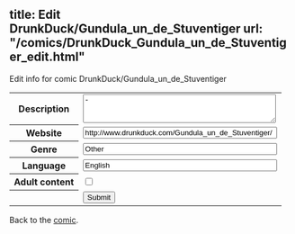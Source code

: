 title: Edit DrunkDuck/Gundula_un_de_Stuventiger
url: "/comics/DrunkDuck_Gundula_un_de_Stuventiger_edit.html"
---
Edit info for comic DrunkDuck/Gundula_un_de_Stuventiger

<form name="comic" action="http://gaepostmail.appspot.com/comic/" method="post">
<table class="comicinfo">
<tr>
<th>Description</th><td><textarea name="description" cols="40" rows="3">-</textarea></td>
</tr>
<tr>
<th>Website</th><td><input type="text" name="url" value="http://www.drunkduck.com/Gundula_un_de_Stuventiger/" size="40"/></td>
</tr>
<tr>
<th>Genre</th><td><input type="text" name="genre" value="Other" size="40"/></td>
</tr>
<tr>
<th>Language</th><td><input type="text" name="language" value="English" size="40"/></td>
</tr>
<tr>
<th>Adult content</th><td><input type="checkbox" name="adult" value="adult" /></td>
</tr>
<tr>
<th></th><td>
<input type="hidden" name="comic" value="DrunkDuck_Gundula_un_de_Stuventiger" />
<input type="submit" name="submit" value="Submit" />
</td>
</tr>
</table>
</form>

Back to the [comic](DrunkDuck_Gundula_un_de_Stuventiger.html).
